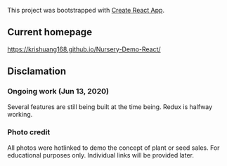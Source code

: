 This project was bootstrapped with [Create React App](https://github.com/facebook/create-react-app).

## Current homepage

https://krishuang168.github.io/Nursery-Demo-React/

## Disclamation

### Ongoing work (Jun 13, 2020)

Several features are still being built at the time being. Redux is halfway working.


### Photo credit

All photos were hotlinked to demo the concept of plant or seed sales.
For educational purposes only. 
Individual links will be provided later.

